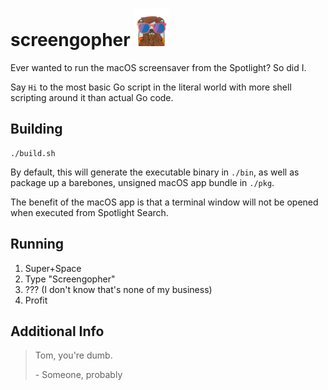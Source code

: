 <h1>
  <span>screengopher</span>
  <img src="./static/ScreengopherIcon.png" height="60px" />
</h1>

Ever wanted to run the macOS screensaver from the Spotlight? So did I.

Say `Hi` to the most basic Go script in the literal world with more shell scripting around it than actual Go code.

## Building

```shell
./build.sh
```

By default, this will generate the executable binary in `./bin`, as well as package up a barebones, unsigned macOS app bundle in `./pkg`.

The benefit of the macOS app is that a terminal window will not be opened when executed from Spotlight Search.

## Running

1. Super+Space
2. Type "Screengopher"
3. ??? (I don't know that's none of my business)
4. Profit

## Additional Info

> Tom, you're dumb.
>
> \- Someone, probably
